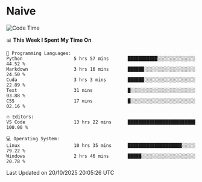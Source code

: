 # Naive
<!-- ## 日拱一卒，功不唐捐 -->
<!-- [![GitHub Streak](https://streak-stats.demolab.com/?user=XiaoXKKK)](https://git.io/streak-stats) -->
<!--START_SECTION:waka-->
![Code Time](http://img.shields.io/badge/Code%20Time-838%20hrs%2014%20mins-blue)

📊 **This Week I Spent My Time On** 

```text
💬 Programming Languages: 
Python                   5 hrs 57 mins       ███████████░░░░░░░░░░░░░░   44.52 % 
Markdown                 3 hrs 16 mins       ██████░░░░░░░░░░░░░░░░░░░   24.50 % 
Cuda                     3 hrs 3 mins        ██████░░░░░░░░░░░░░░░░░░░   22.89 % 
Text                     31 mins             █░░░░░░░░░░░░░░░░░░░░░░░░   03.88 % 
CSS                      17 mins             █░░░░░░░░░░░░░░░░░░░░░░░░   02.16 % 

🔥 Editors: 
VS Code                  13 hrs 22 mins      █████████████████████████   100.00 % 

💻 Operating System: 
Linux                    10 hrs 35 mins      ████████████████████░░░░░   79.22 % 
Windows                  2 hrs 46 mins       █████░░░░░░░░░░░░░░░░░░░░   20.78 % 
```


 Last Updated on 20/10/2025 20:05:26 UTC
<!--END_SECTION:waka-->
